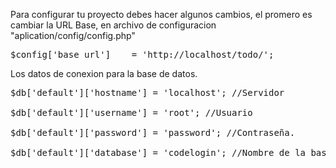 <p>Para configurar tu proyecto debes hacer algunos cambios, el promero es cambiar la URL Base, en archivo de configuracion "aplication/config/config.php"</p>
<pre>$config['base_url']	= 'http://localhost/todo/';</pre>

<p>Los datos de conexion para la base de datos.</p>
<pre>
$db['default']['hostname'] = 'localhost'; //Servidor<br>
$db['default']['username'] = 'root'; //Usuario<br>
$db['default']['password'] = 'password'; //Contraseña.<br>
$db['default']['database'] = 'codelogin'; //Nombre de la base de datos.<br>
</pre>
